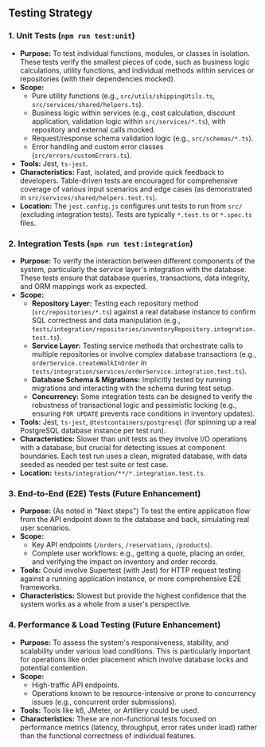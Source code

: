 ## Testing Strategy

### 1. Unit Tests (`npm run test:unit`)

*   **Purpose:** To test individual functions, modules, or classes in isolation. These tests verify the smallest pieces of code, such as business logic calculations, utility functions, and individual methods within services or repositories (with their dependencies mocked).
*   **Scope:**
    *   Pure utility functions (e.g., `src/utils/shippingUtils.ts`, `src/services/shared/helpers.ts`).
    *   Business logic within services (e.g., cost calculation, discount application, validation logic within `src/services/*.ts`), with repository and external calls mocked.
    *   Request/response schema validation logic (e.g., `src/schemas/*.ts`).
    *   Error handling and custom error classes (`src/errors/customErrors.ts`).
*   **Tools:** Jest, `ts-jest`.
*   **Characteristics:** Fast, isolated, and provide quick feedback to developers. Table-driven tests are encouraged for comprehensive coverage of various input scenarios and edge cases (as demonstrated in `src/services/shared/helpers.test.ts`).
*   **Location:** The `jest.config.js` configures unit tests to run from `src/` (excluding integration tests). Tests are typically `*.test.ts` or `*.spec.ts` files.

### 2. Integration Tests (`npm run test:integration`)

*   **Purpose:** To verify the interaction between different components of the system, particularly the service layer's integration with the database. These tests ensure that database queries, transactions, data integrity, and ORM mappings work as expected.
*   **Scope:**
    *   **Repository Layer:** Testing each repository method (`src/repositories/*.ts`) against a real database instance to confirm SQL correctness and data manipulation (e.g., `tests/integration/repositories/inventoryRepository.integration.test.ts`).
    *   **Service Layer:** Testing service methods that orchestrate calls to multiple repositories or involve complex database transactions (e.g., `orderService.createWalkInOrder` in `tests/integration/services/orderService.integration.test.ts`).
    *   **Database Schema & Migrations:** Implicitly tested by running migrations and interacting with the schema during test setup.
    *   **Concurrency:** Some integration tests can be designed to verify the robustness of transactional logic and pessimistic locking (e.g., ensuring `FOR UPDATE` prevents race conditions in inventory updates).
*   **Tools:** Jest, `ts-jest`, `@testcontainers/postgresql` (for spinning up a real PostgreSQL database instance per test run).
*   **Characteristics:** Slower than unit tests as they involve I/O operations with a database, but crucial for detecting issues at component boundaries. Each test run uses a clean, migrated database, with data seeded as needed per test suite or test case.
*   **Location:** `tests/integration/**/*.integration.test.ts`.

### 3. End-to-End (E2E) Tests (Future Enhancement)

*   **Purpose:** (As noted in "Next steps") To test the entire application flow from the API endpoint down to the database and back, simulating real user scenarios.
*   **Scope:**
    *   Key API endpoints (`/orders`, `/reservations`, `/products`).
    *   Complete user workflows: e.g., getting a quote, placing an order, and verifying the impact on inventory and order records.
*   **Tools:** Could involve Supertest (with Jest) for HTTP request testing against a running application instance, or more comprehensive E2E frameworks.
*   **Characteristics:** Slowest but provide the highest confidence that the system works as a whole from a user's perspective.

### 4. Performance & Load Testing (Future Enhancement)

*   **Purpose:** To assess the system's responsiveness, stability, and scalability under various load conditions. This is particularly important for operations like order placement which involve database locks and potential contention.
*   **Scope:**
    *   High-traffic API endpoints.
    *   Operations known to be resource-intensive or prone to concurrency issues (e.g., concurrent order submissions).
*   **Tools:** Tools like k6, JMeter, or Artillery could be used.
*   **Characteristics:** These are non-functional tests focused on performance metrics (latency, throughput, error rates under load) rather than the functional correctness of individual features.
